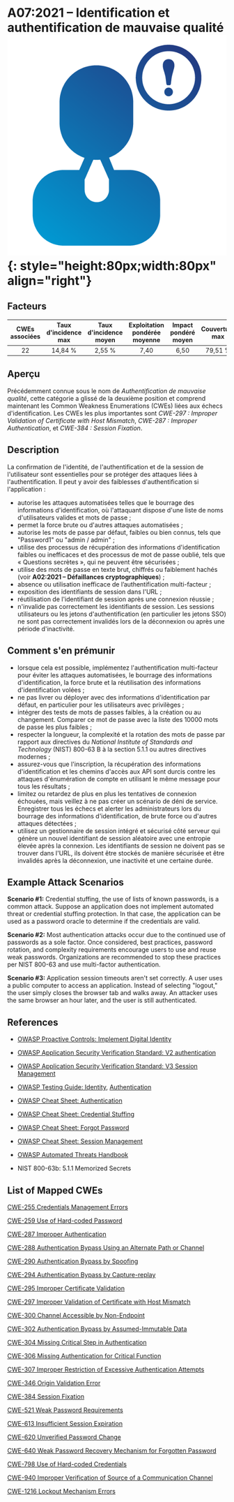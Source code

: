 # A07:2021 – Identification et authentification de mauvaise qualité    ![icon](assets/TOP_10_Icons_Final_Identification_and_Authentication_Failures.png){: style="height:80px;width:80px" align="right"}

## Facteurs

| CWEs associées | Taux d'incidence max | Taux d'incidence moyen | Exploitation pondérée moyenne | Impact pondéré moyen | Couverture max | Couverture moyenne | Nombre total d'occurrences | Nombre total de CVEs |
|:--------------:|:--------------------:|:----------------------:|:-----------------------------:|:--------------------:|:--------------:|:------------------:|:--------------------------:|:--------------------:|
|       22       |       14,84 %        |         2,55 %         |             7,40              |         6,50         |    79,51 %     |      45,72 %       |          132,195           |        3 897         |

## Aperçu

Précédemment connue sous le nom de *Authentification de mauvaise qualité*, cette catégorie a glissé de la deuxième position et comprend maintenant les Common Weakness Enumerations (CWEs) liées aux échecs d'identification. Les CWEs les plus importantes sont *CWE-297 : Improper Validation of Certificate with Host Mismatch*, *CWE-287 : Improper Authentication*, et *CWE-384 : Session Fixation*.

## Description 

La confirmation de l'identité, de l'authentification et de la session de l'utilisateur sont essentielles pour se protéger des attaques liées à l'authentification. Il peut y avoir des faiblesses d'authentification si l'application :

- autorise les attaques automatisées telles que le bourrage des informations d'identification, où l'attaquant dispose d'une liste de noms d'utilisateurs valides et mots de passe ;
- permet la force brute ou d'autres attaques automatisées ;
- autorise les mots de passe par défaut, faibles ou bien connus, tels que "Password1" ou "admin / admin" ;
- utilise des processus de récupération des informations d'identification faibles ou inefficaces et des processus de mot de passe oublié, tels que «&nbsp;Questions secrètes&nbsp;», qui ne peuvent être sécurisées ;
- utilise des mots de passe en texte brut, chiffrés ou faiblement hachés (voir **A02:2021 – Défaillances cryptographiques**) ;
- absence ou utilisation inefficace de l’authentification multi-facteur ;
- exposition des identifiants de session dans l'URL ;
- réutilisation de l'identifiant de session après une connexion réussie ;
- n'invalide pas correctement les identifiants de session. Les sessions utilisateurs ou les jetons d'authentification (en particulier les jetons SSO) ne sont pas correctement invalidés lors de la déconnexion ou après une période d'inactivité.

## Comment s'en prémunir

- lorsque cela est possible, implémentez l'authentification multi-facteur pour éviter les attaques automatisées, le bourrage des informations d'identification, la force brute et la réutilisation des informations d'identification volées ;
- ne pas livrer ou déployer avec des informations d'identification par défaut, en particulier pour les utilisateurs avec privilèges ;
- intégrer des tests de mots de passes faibles, à la création ou au changement. Comparer ce mot de passe avec la liste des 10000 mots de passe les plus faibles ;
- respecter la longueur, la complexité et la rotation des mots de passe par rapport aux directives du *National Institute of Standards and Technology* (NIST) 800-63 B à la section 5.1.1 ou autres directives modernes ;
- assurez-vous que l'inscription, la récupération des informations d'identification et les chemins d'accès aux API sont durcis contre les attaques d'énumération de compte en utilisant le même message pour tous les résultats ;
- limitez ou retardez de plus en plus les tentatives de connexion échouées, mais veillez à ne pas créer un scénario de déni de service. Enregistrer tous les échecs et alerter les administrateurs lors du bourrage des informations d'identification, de brute force ou d'autres attaques détectées ;
- utilisez un gestionnaire de session intégré et sécurisé côté serveur qui génère un nouvel identifiant de session aléatoire avec une entropie élevée après la connexion. Les identifiants de session ne doivent pas se trouver dans l'URL, ils doivent être stockés de manière sécurisée et être invalidés après la déconnexion, une inactivité et une certaine durée.

## Example Attack Scenarios

**Scenario #1:** Credential stuffing, the use of lists of known
passwords, is a common attack. Suppose an application does not implement
automated threat or credential stuffing protection. In that case, the
application can be used as a password oracle to determine if the
credentials are valid.

**Scenario #2:** Most authentication attacks occur due to the continued
use of passwords as a sole factor. Once considered, best practices,
password rotation, and complexity requirements encourage users to use
and reuse weak passwords. Organizations are recommended to stop these
practices per NIST 800-63 and use multi-factor authentication.

**Scenario #3:** Application session timeouts aren't set correctly. A
user uses a public computer to access an application. Instead of
selecting "logout," the user simply closes the browser tab and walks
away. An attacker uses the same browser an hour later, and the user is
still authenticated.

## References

-   [OWASP Proactive Controls: Implement Digital
    Identity](https://owasp.org/www-project-proactive-controls/v3/en/c6-digital-identity)

-   [OWASP Application Security Verification Standard: V2
    authentication](https://owasp.org/www-project-application-security-verification-standard)

-   [OWASP Application Security Verification Standard: V3 Session
    Management](https://owasp.org/www-project-application-security-verification-standard)

-   [OWASP Testing Guide: Identity](https://owasp.org/www-project-web-security-testing-guide/stable/4-Web_Application_Security_Testing/03-Identity_Management_Testing/README), [Authentication](https://owasp.org/www-project-web-security-testing-guide/stable/4-Web_Application_Security_Testing/04-Authentication_Testing/README)

-   [OWASP Cheat Sheet:
    Authentication](https://cheatsheetseries.owasp.org/cheatsheets/Authentication_Cheat_Sheet.html)

-   [OWASP Cheat Sheet: Credential Stuffing](https://cheatsheetseries.owasp.org/cheatsheets/Credential_Stuffing_Prevention_Cheat_Sheet.html)

-   [OWASP Cheat Sheet: Forgot
    Password](https://cheatsheetseries.owasp.org/cheatsheets/Forgot_Password_Cheat_Sheet.html)

-   [OWASP Cheat Sheet: Session Management](https://cheatsheetseries.owasp.org/cheatsheets/Session_Management_Cheat_Sheet.html)

-   [OWASP Automated Threats
    Handbook](https://owasp.org/www-project-automated-threats-to-web-applications/)

-   NIST 800-63b: 5.1.1 Memorized Secrets

## List of Mapped CWEs

[CWE-255 Credentials Management Errors](https://cwe.mitre.org/data/definitions/255.html)

[CWE-259 Use of Hard-coded Password](https://cwe.mitre.org/data/definitions/259.html)

[CWE-287 Improper Authentication](https://cwe.mitre.org/data/definitions/287.html)

[CWE-288 Authentication Bypass Using an Alternate Path or Channel](https://cwe.mitre.org/data/definitions/288.html)

[CWE-290 Authentication Bypass by Spoofing](https://cwe.mitre.org/data/definitions/290.html)

[CWE-294 Authentication Bypass by Capture-replay](https://cwe.mitre.org/data/definitions/294.html)

[CWE-295 Improper Certificate Validation](https://cwe.mitre.org/data/definitions/295.html)

[CWE-297 Improper Validation of Certificate with Host Mismatch](https://cwe.mitre.org/data/definitions/297.html)

[CWE-300 Channel Accessible by Non-Endpoint](https://cwe.mitre.org/data/definitions/300.html)

[CWE-302 Authentication Bypass by Assumed-Immutable Data](https://cwe.mitre.org/data/definitions/302.html)

[CWE-304 Missing Critical Step in Authentication](https://cwe.mitre.org/data/definitions/304.html)

[CWE-306 Missing Authentication for Critical Function](https://cwe.mitre.org/data/definitions/306.html)

[CWE-307 Improper Restriction of Excessive Authentication Attempts](https://cwe.mitre.org/data/definitions/307.html)

[CWE-346 Origin Validation Error](https://cwe.mitre.org/data/definitions/346.html)

[CWE-384 Session Fixation](https://cwe.mitre.org/data/definitions/384.html)

[CWE-521 Weak Password Requirements](https://cwe.mitre.org/data/definitions/521.html)

[CWE-613 Insufficient Session Expiration](https://cwe.mitre.org/data/definitions/613.html)

[CWE-620 Unverified Password Change](https://cwe.mitre.org/data/definitions/620.html)

[CWE-640 Weak Password Recovery Mechanism for Forgotten Password](https://cwe.mitre.org/data/definitions/640.html)

[CWE-798 Use of Hard-coded Credentials](https://cwe.mitre.org/data/definitions/798.html)

[CWE-940 Improper Verification of Source of a Communication Channel](https://cwe.mitre.org/data/definitions/940.html)

[CWE-1216 Lockout Mechanism Errors](https://cwe.mitre.org/data/definitions/1216.html)
